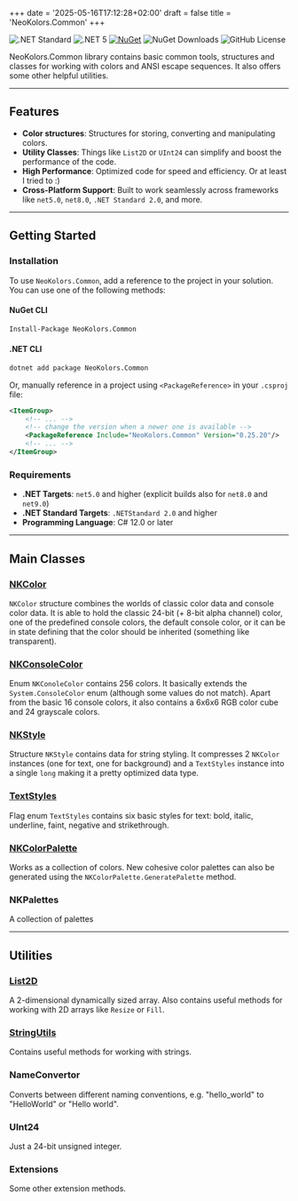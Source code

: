 ﻿+++
date = '2025-05-16T17:12:28+02:00'
draft = false
title = 'NeoKolors.Common'
+++

![.NET Standard](https://img.shields.io/badge/.NET-Standard2.0-89b4fa?style=for-the-badge&labelColor=6c7086)
![.NET 5](https://img.shields.io/badge/.NET-5.0-cba6f7?style=for-the-badge&labelColor=6c7086)
[![NuGet](https://img.shields.io/nuget/v/NeoKolors.Common?color=f5c2e7&style=for-the-badge&labelColor=6c7086)](https://www.nuget.org/packages/NeoKolors.Common)
![NuGet Downloads](https://img.shields.io/nuget/dt/NeoKolors.Common?color=a6e3a1&style=for-the-badge&labelColor=6c7086)
![GitHub License](https://img.shields.io/github/license/KryKomDev/NeoKolors?style=for-the-badge&labelColor=%236c7086&color=%23f9e2af)

NeoKolors.Common library contains basic common tools, structures and classes
for working with colors and ANSI escape sequences. It also offers some other 
helpful utilities.

---

## Features
- **Color structures**: Structures for storing, converting and manipulating colors.
- **Utility Classes**: Things like `List2D` or `UInt24` can simplify and boost the performance of the code. 
- **High Performance**: Optimized code for speed and efficiency. Or at least I tried to :)
- **Cross-Platform Support**: Built to work seamlessly across frameworks like `net5.0`, `net8.0`, `.NET Standard 2.0`, and more.

---

## Getting Started

### Installation

To use `NeoKolors.Common`, add a reference to the project in your solution. You can use one of the following methods:

#### NuGet CLI

``` bash
Install-Package NeoKolors.Common
```

#### .NET CLI

``` bash
dotnet add package NeoKolors.Common
```

Or, manually reference in a project using `<PackageReference>` in your `.csproj` file:

``` xml
<ItemGroup>
    <!-- ... -->
    <!-- change the version when a newer one is available -->
    <PackageReference Include="NeoKolors.Common" Version="0.25.20"/> 
    <!-- ... -->
</ItemGroup>
```

### Requirements

- **.NET Targets**: `net5.0` and higher (explicit builds also for `net8.0` and `net9.0`) 
- **.NET Standard Targets**: `.NETStandard 2.0` and higher
- **Programming Language**: C# 12.0 or later

---

## Main Classes

### [NKColor](/common/nkcolor)

`NKColor` structure combines the worlds of classic color data and console color data.
It is able to hold the classic 24-bit (+ 8-bit alpha channel) color, one of the predefined 
console colors, the default console color, or it can be in state defining that the color
should be inherited (something like transparent).

### [NKConsoleColor](/common/nkconsolecolor)

Enum `NKConoleColor` contains 256 colors. It basically extends the `System.ConsoleColor` enum 
(although some values do not match). Apart from the basic 16 console colors, it also 
contains a 6x6x6 RGB color cube and 24 grayscale colors.

### [NKStyle](/common/nkstyle)

Structure `NKStyle` contains data for string styling. It compresses 2 `NKColor` instances
(one for text, one for background) and a `TextStyles` instance into a single `long` making
it a pretty optimized data type.

### [TextStyles](/common/textstyles)

Flag enum `TextStyles` contains six basic styles for text: bold, italic, underline, faint, 
negative and strikethrough.

### [NKColorPalette](/common/palette)

Works as a collection of colors. New cohesive color palettes can also be generated using the
`NKColorPalette.GeneratePalette` method.

### NKPalettes 

A collection of palettes

---

## Utilities

### [List2D](/common/util/list2d)

A 2-dimensional dynamically sized array. Also contains useful methods 
for working with 2D arrays like `Resize` or `Fill`. 

### [StringUtils](/common/util/stringutils)

Contains useful methods for working with strings.

### NameConvertor

Converts between different naming conventions, e.g. "hello_world" to "HelloWorld" or "Hello world".

### UInt24

Just a 24-bit unsigned integer.

### Extensions

Some other extension methods.